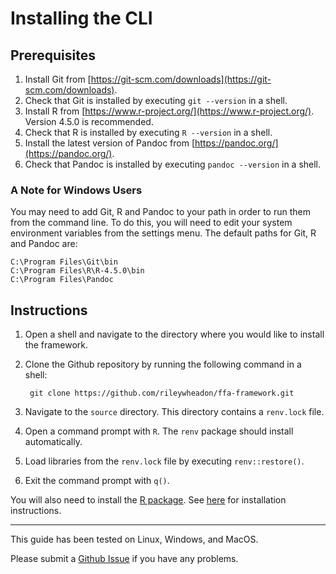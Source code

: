 # Installing the CLI

## Prerequisites

1. Install Git from [https://git-scm.com/downloads](https://git-scm.com/downloads). 
2. Check that Git is installed by executing `git --version` in a shell.
3. Install R from [https://www.r-project.org/](https://www.r-project.org/). Version 4.5.0 is recommended.
4. Check that R is installed by executing `R --version` in  a shell.  
5. Install the latest version of Pandoc from [https://pandoc.org/](https://pandoc.org/).
6. Check that Pandoc is installed by executing `pandoc --version` in a shell.

### A Note for Windows Users

You may need to add Git, R and Pandoc to your path in order to run them from the command line.
To do this, you will need to edit your system environment variables from the settings menu.
The default paths for Git, R and Pandoc are:

```
C:\Program Files\Git\bin
C:\Program Files\R\R-4.5.0\bin
C:\Program Files\Pandoc
```

## Instructions

1. Open a shell and navigate to the directory where you would like to install the framework.
2. Clone the Github repository by running the following command in a shell:

        git clone https://github.com/rileywheadon/ffa-framework.git

3. Navigate to the `source` directory. This directory contains a `renv.lock` file.
4. Open a command prompt with `R`. The `renv` package should install automatically.
5. Load libraries from the `renv.lock` file by executing `renv::restore()`.
6. Exit the command prompt with `q()`.

You will also need to install the [R package](https://github.com/rileywheadon/ffa-package).
See [here](r-installation.md) for installation instructions.


---

This guide has been tested on Linux, Windows, and MacOS. 

Please submit a [Github Issue](https://github.com/rileywheadon/ffa-framework/issues) if you have any problems.

